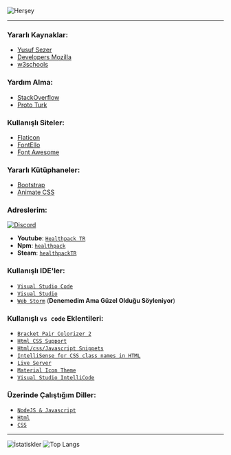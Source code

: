 ![Herşey](https://raw.githubusercontent.com/halfrost/halfrost/master/icons/header_.png)

<hr>

### Yararlı Kaynaklar:
- [Yusuf Sezer](https://www.yusufsezer.com.tr)
- [Developers Mozilla](https://developer.mozilla.org/tr/) 
- [w3schools](https://www.w3schools.com)

### Yardım Alma:
- [StackOverflow](https://stackoverflow.com)
- [Proto Turk](https://prototurk.com)

### Kullanışlı Siteler:
- [Flaticon](https://www.flaticon.com)
- [FontEllo](https://fontello.com)
- [Font Awesome](https://fontawesome.com)

### Yararlı Kütüphaneler:
- [Bootstrap](https://getbootstrap.com)
- [Animate CSS](https://animate.style)

 ### Adreslerim:
[![Discord](https://camo.githubusercontent.com/cfdb7a62449afe712e9eb92977cf8190acb14fb16e173e128eff89736e212a1e/68747470733a2f2f696d672e736869656c64732e696f2f62616467652f646973636f72642532302d3732383944412e7376673f267374796c653d666f722d7468652d6261646765266c6f676f3d646973636f7264266c6f676f436f6c6f723d7768697465)](https://discord.com/users/573054368568311808) 
- **Youtube**: [`Healthpack TR`](https://www.youtube.com/channel/UCDnt9my_8z87bWL-yCb5NEA)
- **Npm**: [`healthpack`](https://www.npmjs.com/~healthpack)
- **Steam**: [`healthpackTR`](https://steamcommunity.com/id/healthpackTR/)

### Kullanışlı IDE'ler:
- [`Visual Studio Code`](https://code.visualstudio.com)
- [`Visual Studio`](https://visualstudio.microsoft.com/tr/) 
- [`Web Storm`](https://www.jetbrains.com/webstorm/) (**Denemedim Ama Güzel Olduğu Söyleniyor**)

### Kullanışlı `vs code` Eklentileri:
- [`Bracket Pair Colorizer 2`](https://marketplace.visualstudio.com/items?itemName=CoenraadS.bracket-pair-colorizer-2)
- [`Html CSS Support`](https://marketplace.visualstudio.com/items?itemName=ecmel.vscode-html-css)
- [`Html/css/Javascript Snippets`](https://marketplace.visualstudio.com/items?itemName=Wscats.html-snippets)
- [`IntelliSense for CSS class names in HTML`](https://marketplace.visualstudio.com/items?itemName=Zignd.html-css-class-completion)
- [`Live Server`](https://marketplace.visualstudio.com/items?itemName=ritwickdey.LiveServer)
- [`Material Icon Theme`](https://marketplace.visualstudio.com/items?itemName=PKief.material-icon-theme)
- [`Visual Studio IntelliCode`](https://marketplace.visualstudio.com/items?itemName=VisualStudioExptTeam.vscodeintellicode)

### Üzerinde Çalıştığım Diller: 
- [`NodeJS & Javascript`](https://nodejs.org)
- [`Html`](https://www.w3schools.com/html/)
- [`CSS`](https://www.w3schools.com/css/)

<hr>

![İstatiskler](https://github-readme-stats.vercel.app/api?username=healthpackTR&theme=react&hide_title=true)
![Top Langs](https://github-readme-stats.vercel.app/api/top-langs/?username=healthpackTR&hide_title=true)



  
